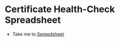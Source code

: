# Certificate Health-Check Spreadsheet
  - Take me to [Spreedsheet](https://kodekloud.com/courses/539883/lectures/11777973)
  
